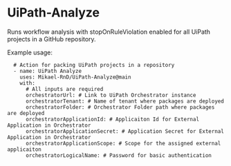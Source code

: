 # UiPath-Analyze
Runs workflow analysis with stopOnRuleViolation enabled for all UiPath projects in a GitHub repository.

Example usage:

      # Action for packing UiPath projects in a repository
      - name: UiPath Analyze
        uses: Mikael-RnD/UiPath-Analyze@main
        with:
          # All inputs are required
          orchestratorUrl: # Link to UiPath Orchestrator instance
          orchestratorTenant: # Name of tenant where packages are deployed
          orchestratorFolder: # Orchestrator Folder path where packages are deployed
          orchestratorApplicationId: # Applicaiton Id for External Application in Orchestrator
          orchestratorApplicationSecret: # Application Secret for External Application in Orchestrator
          orchestratorApplicationScope: # Scope for the assigned external applicaiton
          orchestratorLogicalName: # Password for basic authentication
